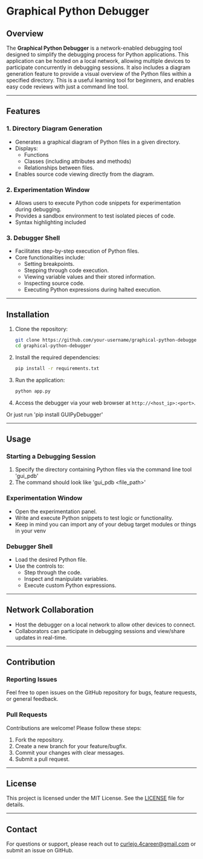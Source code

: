 # Graphical Python Debugger

## Overview
The **Graphical Python Debugger** is a network-enabled debugging tool designed to simplify the debugging process for Python applications. This application can be hosted on a local network, allowing multiple devices to participate concurrently in debugging sessions. It also includes a diagram generation feature to provide a visual overview of the Python files within a specified directory. This is a useful learning tool for beginners, and enables easy code reviews with just a command line tool.

---

## Features

### 1. **Directory Diagram Generation**
- Generates a graphical diagram of Python files in a given directory.
- Displays:
  - Functions
  - Classes (including attributes and methods)
  - Relationships between files.
- Enables source code viewing directly from the diagram.

### 2. **Experimentation Window**
- Allows users to execute Python code snippets for experimentation during debugging.
- Provides a sandbox environment to test isolated pieces of code.
- Syntax highlighting included

### 3. **Debugger Shell**
- Facilitates step-by-step execution of Python files.
- Core functionalities include:
  - Setting breakpoints.
  - Stepping through code execution.
  - Viewing variable values and their stored information.
  - Inspecting source code.
  - Executing Python expressions during halted execution.

---

## Installation

1. Clone the repository:
   ```bash
   git clone https://github.com/your-username/graphical-python-debugger.git
   cd graphical-python-debugger
   ```

2. Install the required dependencies:
   ```bash
   pip install -r requirements.txt
   ```

3. Run the application:
   ```bash
   python app.py
   ```

4. Access the debugger via your web browser at `http://<host_ip>:<port>`.

Or just run 'pip install GUIPyDebugger'

---

## Usage

### Starting a Debugging Session
1. Specify the directory containing Python files via the command line tool 'gui_pdb'
2. The command should look like 'gui_pdb <file_path>'

### Experimentation Window
- Open the experimentation panel.
- Write and execute Python snippets to test logic or functionality.
- Keep in mind you can import any of your debug target modules or things in your venv

### Debugger Shell
- Load the desired Python file.
- Use the controls to:
  - Step through the code.
  - Inspect and manipulate variables.
  - Execute custom Python expressions.

---

## Network Collaboration
- Host the debugger on a local network to allow other devices to connect.
- Collaborators can participate in debugging sessions and view/share updates in real-time.

---

## Contribution

### Reporting Issues
Feel free to open issues on the GitHub repository for bugs, feature requests, or general feedback.

### Pull Requests
Contributions are welcome! Please follow these steps:
1. Fork the repository.
2. Create a new branch for your feature/bugfix.
3. Commit your changes with clear messages.
4. Submit a pull request.

---

## License
This project is licensed under the MIT License. See the [LICENSE](LICENSE.txt) file for details.

---

## Contact
For questions or support, please reach out to curlejo.4career@gmail.com or submit an issue on GitHub.
